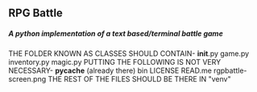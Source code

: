 ## RPG Battle
##### A python implementation of a text based/terminal battle game

THE FOLDER KNOWN AS CLASSES SHOULD CONTAIN-
__init__.py
game.py
inventory.py
magic.py
PUTTING THE FOLLOWING IS NOT VERY NECESSARY-
__pycache__ (already there)
bin
LICENSE
READ.me
rgpbattle-screen.png
THE REST OF THE FILES SHOULD BE THERE IN "venv"
